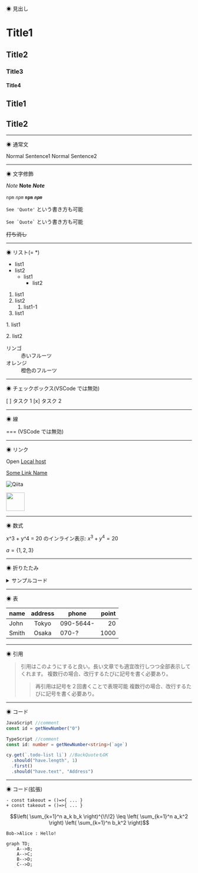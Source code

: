 ◉ 見出し

# Title1

## Title2

### Title3

#### Title4

## Title1

## Title2

---

◉ 通常文

Normal Sentence1
Normal Sentence2

---

◉ 文字修飾

_Note_
**Note**
**_Note_**

`npm`
_`npm`_
**`npm`**
**_`npm`_**

`See 'Quote'` という書き方も可能

`` See `Quote` `` という書き方も可能

~~打ち消し~~

---

◉ リスト(= \*)

- list1
- list2
  - list1
    - list2

1. list1
1. list2
   1. list1-1
1. list1

1\. list1

2\. list2

<dl>
  <dt>リンゴ</dt>
  <dd>赤いフルーツ</dd>
  <dt>オレンジ</dt>
  <dd>橙色のフルーツ</dd>
</dl>

---

◉ チェックボックス(VSCode では無効)

[ ] タスク 1
[x] タスク 2

---

◉ 線

===
(VSCode では無効)

---

◉ リンク

Open [Local host](http://localhost:3000)

[Some Link Name](http://localhost:3000, "Click Here")

![Qiita](https://qiita-image-store.s3.amazonaws.com/0/45617/015bd058-7ea0-e6a5-b9cb-36a4fb38e59c.png "Qiita")

<img width="50" src="https://qiita-image-store.s3.amazonaws.com/0/45617/015bd058-7ea0-e6a5-b9cb-36a4fb38e59c.png">

---

◉ 数式

x^3 + y^4 = 20 のインライン表示: $x^3 + y^4 = 20$

$a = \{1, 2, 3\}$

---

◉ 折りたたみ

<details><summary>サンプルコード</summary>

```rb
puts 'Hello, World'
```

</details>

---

◉ 表

| name  | address | phone     | point |
| ----- | :-----: | --------- | ----: |
| John  |  Tokyo  | 090-5644- |    20 |
| Smith |  Osaka  | 070-?     |  1000 |

---

◉ 引用

> 引用はこのようにすると良い。長い文章でも適宜改行しつつ全部表示してくれます。
> 複数行の場合、改行するたびに記号を書く必要あり。
>
> > 再引用は記号を２回書くことで表現可能
> > 複数行の場合、改行するたびに記号を書く必要あり。

---

◉ コード

```js
JavaScript //comment
const id = getNewNumber("0")
```

```ts
TypeScript //comment
const id: number = getNewNumber<string>(`age`)
```

```js
cy.get(`.todo-list li`) //BackQuoteもOK
  .should("have.length", 1)
  .first()
  .should("have.text", "Address")
```

---

◉ コード(拡張)

```diff_js(*Qiita)
- const takeout = ()=>{ ... }
+ const takeout = ()=>{ ... }
```

```math
\left( \sum_{k=1}^n a_k b_k \right)^{\!\!2} \leq
\left( \sum_{k=1}^n a_k^2 \right) \left( \sum_{k=1}^n b_k^2 \right)
```

```plantuml
Bob->Alice : Hello!
```

```mermaid
graph TD;
    A-->B;
    A-->C;
    B-->D;
    C-->D;
```
